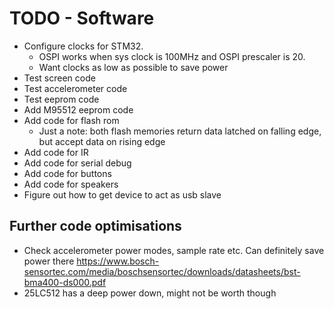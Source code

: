 # TODO - Software

- Configure clocks for STM32.
    - OSPI works when sys clock is 100MHz and OSPI prescaler is 20.
    - Want clocks as low as possible to save power
- Test screen code
- Test accelerometer code
- Test eeprom code
- Add M95512 eeprom code
- Add code for flash rom
    - Just a note: both flash memories return data latched on falling edge, but accept data on rising edge
- Add code for IR
- Add code for serial debug
- Add code for buttons
- Add code for speakers
- Figure out how to get device to act as usb slave

## Further code optimisations

- Check accelerometer power modes, sample rate etc. Can definitely save power there <https://www.bosch-sensortec.com/media/boschsensortec/downloads/datasheets/bst-bma400-ds000.pdf>
- 25LC512 has a deep power down, might not be worth though
